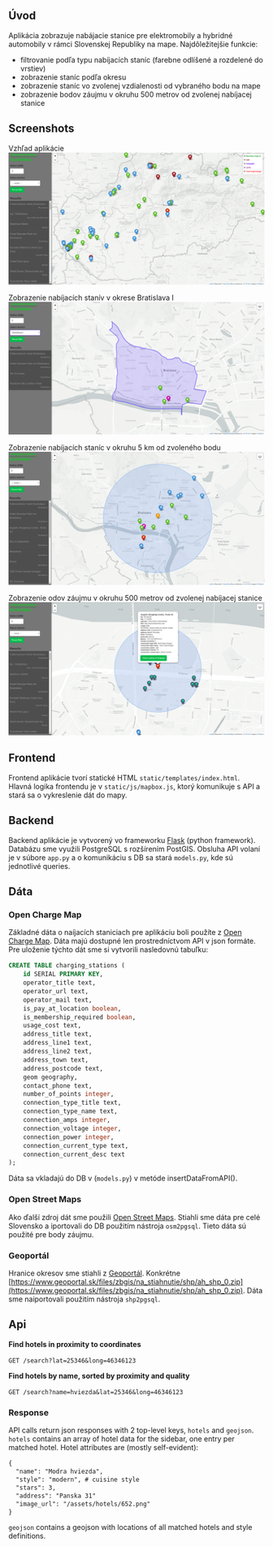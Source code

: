 ## Úvod

Aplikácia zobrazuje nabájacie stanice pre elektromobily a hybridné automobily v rámci Slovenskej Republiky na mape. Najdôležitejšie funkcie:
- filtrovanie podľa typu nabíjacích staníc (farebne odlíšené a rozdelené do vrstiev)
- zobrazenie staníc podľa okresu
- zobrazenie staníc vo zvolenej vzdialenosti od vybraného bodu na mape
- zobrazenie bodov záujmu v okruhu 500 metrov od zvolenej nabíjacej stanice

## Screenshots

Vzhľad aplikácie
![Screenshot](screenshots/screenshot1.png)

Zobrazenie nabíjacích stanív v okrese Bratislava I
![Screenshot](screenshots/screenshot2.png)

Zobrazenie nabíjacích staníc v okruhu 5 km od zvoleného bodu
![Screenshot](screenshots/screenshot3.png)

Zobrazenie odov záujmu v okruhu 500 metrov od zvolenej nabíjacej stanice
![Screenshot](screenshots/screenshot4.png)

## Frontend

Frontend aplikácie tvorí statické HTML `static/templates/index.html`. Hlavná logika frontendu je v `static/js/mapbox.js`, ktorý komunikuje s API a stará sa o vykreslenie dát do mapy.

## Backend

Backend aplikácie je vytvorený vo frameworku [Flask](http://flask.pocoo.org/) (python framework). Databázu sme využili PostgreSQL s rozšírením PostGIS. Obsluha API volaní je v súbore `app.py` a o komunikáciu s DB sa stará `models.py`, kde sú jednotlivé queries.

## Dáta

### Open Charge Map
Základné dáta o naíjacích staniciach pre aplikáciu boli použíte z [Open Charge Map](https://www.openchargemap.org/). Dáta majú dostupné len prostredníctvom API v json formáte. Pre uloženie týchto dát sme si vytvorili nasledovnú tabuľku:

```SQL
CREATE TABLE charging_stations (
	id SERIAL PRIMARY KEY,
	operator_title text,
	operator_url text,
	operator_mail text,
	is_pay_at_location boolean,
	is_membership_required boolean,
	usage_cost text,
	address_title text,
	address_line1 text,
	address_line2 text,
	address_town text,
	address_postcode text,
	geom geography,
	contact_phone text,
	number_of_points integer,
	connection_type_title text,
	connection_type_name text,
	connection_amps	integer,
	connection_voltage integer,
	connection_power integer,
	connection_current_type	text,
	connection_current_desc	text
);
```

Dáta sa vkladajú do DB v (`models.py`) v metóde insertDataFromAPI().

### Open Street Maps
Ako ďalší zdroj dát sme použili [Open Street Maps](https://www.openstreetmap.org/). Stiahli sme dáta pre celé Slovensko a iportovali do DB použitím nástroja `osm2pgsql`. Tieto dáta sú použité pre body záujmu.

### Geoportál
Hranice okresov sme stiahli z [Geoportál](https://www.geoportal.sk/). Konkrétne [https://www.geoportal.sk/files/zbgis/na_stiahnutie/shp/ah_shp_0.zip](https://www.geoportal.sk/files/zbgis/na_stiahnutie/shp/ah_shp_0.zip). Dáta sme naiportovali použitím nástroja `shp2pgsql`.

## Api

**Find hotels in proximity to coordinates**

`GET /search?lat=25346&long=46346123`

**Find hotels by name, sorted by proximity and quality**

`GET /search?name=hviezda&lat=25346&long=46346123`

### Response

API calls return json responses with 2 top-level keys, `hotels` and `geojson`. `hotels` contains an array of hotel data for the sidebar, one entry per matched hotel. Hotel attributes are (mostly self-evident):
```
{
  "name": "Modra hviezda",
  "style": "modern", # cuisine style
  "stars": 3,
  "address": "Panska 31"
  "image_url": "/assets/hotels/652.png"
}
```
`geojson` contains a geojson with locations of all matched hotels and style definitions.
